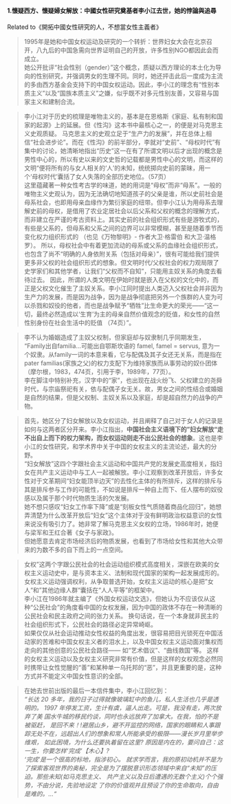 #### 1.懷疑西方、懷疑婦女解放：中國女性研究奠基者李小江去世，她的悖論與追尋
Related to《開拓中國女性研究的人，不想當女性主義者》
>1995年是她和中国女权运动及研究的一个转折：世界妇女大会在北京召开，八九后的中国急需向世界证明自己的开放，许多性别NGO都因此会而成立。  
她公开批评“社会性别（gender）”这个概念，质疑以西方理论的本土化为导向的性别研究，并强调男女的生理不同。同时，她还抨击此后一度成为主流的多由西方基金会支持下的中国女权运动。因此，李小江的理念有“性别本质主义”以及“国族本质主义”之嫌，似乎既不对多元性别友善，又容易与国家主义和建制合流。

>李小江对于历史的梳理是唯物主义的，基本是在恩格斯《家庭、私有制和国家的起源》上的延展。但《性沟》这本书中最核心之一，的便是对马克思主义史观质疑。
马克思主义的史观立足于“生产力的发展”，并在总体上相信“社会进步论”。而在《性沟》的前半部分，李就对“史前”、“母权时代”有集中的讨论，她清晰地指出“历史”这一在有了所谓文明以后才出现的概念是男性中心的，所以有史以来的文史哲的记载都是男性中心的文明，而这样的文明“便将所有的与女人相关的‘人’的未知，统统掷向史前的蒙昧，用一个‘母权时代’囊括了女人失落的全部历史地位。（57页）  
这里蕴藏著一种女性考古学的味道，她的用词是“母权”而非“母系”。一般的唯物主义史观认为，因为无法确切地知道孩子的父亲是谁，所以史前社会是母系社会，也即用母亲血缘作为繁衍家庭的纽带。但李小江认为用母系去理解史前的母权，是借用了农业定居社会以后父系和父权的概念的理解方式，而非建立在严谨的考古资料上。其实史前的社会组织形式有些是游牧式的，有些是父系的，但母系和父系之间的边界可以非常模糊，甚至是随着季节而变化权力组织形式的 （也见《万物黎明》- 作者大卫·格雷伯 和大卫·温格罗）。
所以，母权社会中有着更加流动的母系或父系的血缘社会组织形式，也包含了尚不“明确的人身依附关系（包括对母亲）”，很有可能给我们提供更多非父权的社会组织形式的想象。但文明时代/父权社会的权力观局限了史学家们和其他学者，让我们“父权而不自知”，只能用主奴关系的角度去看待过去。
因此，所谓的人类文明在伊始时就是嵌入在父权的文化中的，而正是父权文化催生了主奴关系。李小江同时提出人类迈入父权社会并非因为生产力的发展，而是因为战争，因为是战争彻底把另外一个族群的人变为可以杀戮和奴役的他者，而也是战争赋予“牺牲”比生命更大的荣光——“这一切，最终必然造成以‘生育’为主的母亲自然价值观念的贬值，和女性的自然性别身份在社会生活中的贬值 （74页）”。

>李不认为婚姻造成了主奴父权制，但家庭却与奴隶制几乎同期发生，
“Family出自familia…可能出自鄂斯坎语的 famel, famel = servus, 意为一个奴隶。从family一词的本意来看，它与配偶及其子女还无关系，而是指在pater familias(家族之父)的权力支配下为维持家族而从事劳动的奴仆团体（摩尔根，1983，474页，引用于李，1989年，77页）。  
李在脚注中特别补充，汉字中的“家”，也出现在战火纷飞、父权建立的尧舜时代，与宗庙祭祀有关，依与配偶子女无关。故，男女之间的性结合或婚姻是自然的结果，但是父权制、主奴关系以及家庭，却是超自然力的战争的产物。

>首先，她区分了妇女解放以及女权运动，并且阐释了自己对于女人的记录是如何与这两者区分开来。李小江指出，**中国社会主义语境下的”妇女解放“走不出自上而下的权力架构，而女权运动则走不出公民社会的想象**。这也是李小江的女性研究，和学术界中关于中国的女权主义的主流论述，最大的分野。  
“妇女解放”这四个字跟社会主义运动和中国共产党的发展史高度相关，指妇女在共产主义运动中与工人一起被解放。李小江观察到改革开放后，许多女性对于文革期间“妇女能顶半边天”的去性化主体的有所排斥，这样的排斥与其是排斥参与工作的可能性，不如说是排斥一种自上而下、任人摆布的奴役感以及属于那个时代物质生活的欠发展。  
她不想只感叹“妇女工作率下降”或是“刻板女性气质随着商品化回归”，她想弄清楚为什么改革开放后“妇女”这个主体对于没有鲜明政治权益意识的女性来说没有吸引力了。她非常了解马克思主义女权的立场，1986年时，她便与梁军和王红合著《女子与家政》。  
但她愿意去肯定市场经济后的物质发展，也看到了市场给女性和其他大众带来的为数不多的自下而上的一点空间。

>女权”这两个字跟公民社会的社会运动组织模式高度相关，深嵌在欧美的女权主义运动史中，是与资本主义、法制和现代国家的架构一起发展成形的。女权主义运动强调权利，从争取普选开始，女权主义运动的核心是把”女人“和”其他边缘人群“囊括在“人人平等”的框架中。  
李小江在1986年就主编了《外国女权运动文选》，但她认为不应该仅从这种“公民社会”的角度看中国的女权发展，因为中国的政体不存在一种清晰的公民社会和民主政府之间的张力关系。 换句话说，在一个本身就非民主的社会组织形式下，公民社会的路径必定异常崎岖。  
如果仅仅从社会运动推动女性权益的角度出发，很容易把目光锁死在中国活动家的苦难和中国女权主义者的泪水上，以及中国女权主义运动面对集权而走向的其他创意的公民社会路径—— 如“艺术倡议”、“曲线救国”等。 这样的女权主义运动以及女权主义研究非常有价值，但是这样的女权观念必然同时携带让女性觉醒的“善”和某种单一乌托邦的“恶”，并且更重要的是，这种方式并不能定义中国女性意识的全部。  

>在她去世前出版的最后一本信件集中，李小江回忆到：  
*“长达 20 多年，我的日子过得就像玻璃缸中的鱼儿，私人生活也几乎是透明的。 1997 年停发工资，生计有虞，逼人出走。可是，我没有走，两次放弃了美 国水牛城的移民约谈，同时也永远放弃了加拿大。在我，怕的不是被驱赶， 是回不来！!避居山乡，避不开监控的网络，国家的眼睛和人事跟踪无处不在，远超出人们的想象和常人所能承受的极限——漫长岁月里举步维艰， 如此困境，为什么还要执着留在这里? 原因是内在的，要问自己：这一生，你要怎样‘完成’【木心】?  
‘完成’是一个很高的标地，指涉初心。 就求学而言，我的原初动机并不是为了探索客观世界的奥秘，完全是为了摆脱意识形态领域中来自“未知”的压迫。那些未知(如马克思主义、 共产主义以及日后遭遇的无数个主义)个个强势，不由分说，先验地设定 了你的价值观并且预设了你的生命取向，自由是难的。…“*
